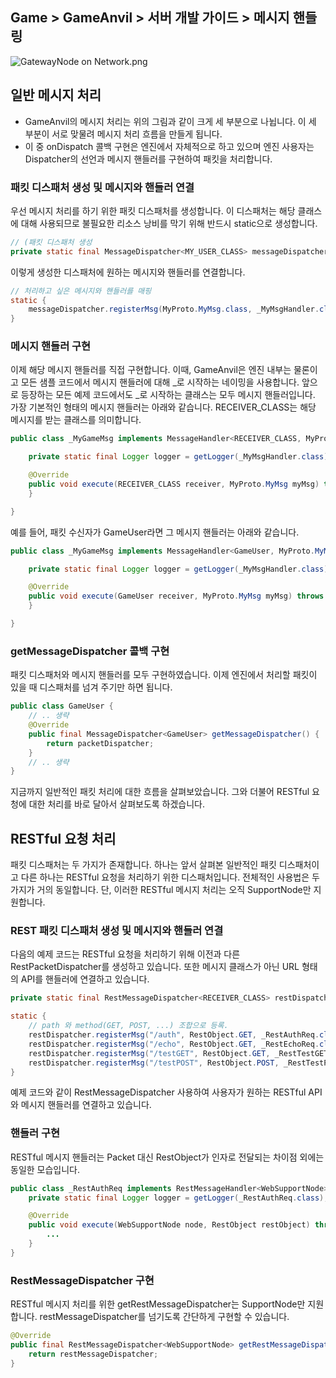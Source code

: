 ## Game > GameAnvil > 서버 개발 가이드 > 메시지 핸들링

![GatewayNode on Network.png](https://static.toastoven.net/prod_gameanvil/images/three_steps_for_message_process_1213.png)

## 일반 메시지 처리

* GameAnvil의 메시지 처리는 위의 그림과 같이 크게 세 부분으로 나뉩니다. 이 세 부분이 서로 맞물려 메시지 처리 흐름을 만들게 됩니다.
* 이 중 onDispatch 콜백 구현은 엔진에서 자체적으로 하고 있으며 엔진 사용자는 Dispatcher의 선언과 메시지 핸들러를 구현하여 패킷을 처리합니다.

### 패킷 디스패처 생성 및 메시지와 핸들러 연결

우선 메시지 처리를 하기 위한 패킷 디스패처를 생성합니다. 이 디스패처는 해당 클래스에 대해 사용되므로 불필요한 리소스 낭비를 막기 위해 반드시 static으로 생성합니다.

```java
// (패킷 디스패처 생성    
private static final MessageDispatcher<MY_USER_CLASS> messageDispatcher = new MessageDispatcher<>();
```

이렇게 생성한 디스패처에 원하는 메시지와 핸들러를 연결합니다.

```java
// 처리하고 싶은 메시지와 핸들러를 매핑
static {
    messageDispatcher.registerMsg(MyProto.MyMsg.class, _MyMsgHandler.class);
}
```


### 메시지 핸들러 구현

이제 해당 메시지 핸들러를 직접 구현합니다. 이때, GameAnvil은 엔진 내부는 물론이고 모든 샘플 코드에서 메시지 핸들러에 대해 _로 시작하는 네이밍을 사용합니다. 앞으로 등장하는 모든 예제 코드에서도 _로 시작하는 클래스는 모두 메시지 핸들러입니다.  가장 기본적인 형태의 메시지 핸들러는 아래와 같습니다. RECEIVER_CLASS는 해당 메시지를 받는 클래스를 의미합니다.

```java
public class _MyGameMsg implements MessageHandler<RECEIVER_CLASS, MyProto.MyMsg> {

    private static final Logger logger = getLogger(_MyMsgHandler.class);

    @Override
    public void execute(RECEIVER_CLASS receiver, MyProto.MyMsg myMsg) throws SuspendExecution {
    }

}
```

예를 들어, 패킷 수신자가 GameUser라면 그 메시지 핸들러는 아래와 같습니다.

```java
public class _MyGameMsg implements MessageHandler<GameUser, MyProto.MyMsg> {

    private static final Logger logger = getLogger(_MyMsgHandler.class);

    @Override
    public void execute(GameUser receiver, MyProto.MyMsg myMsg) throws SuspendExecution {
    }

}
```


### getMessageDispatcher 콜백 구현

패킷 디스패처와 메시지 핸들러를 모두 구현하였습니다. 이제 엔진에서 처리할 패킷이 있을 때 디스패처를 넘겨 주기만 하면 됩니다.

```java
public class GameUser {
    // .. 생략
    @Override
    public final MessageDispatcher<GameUser> getMessageDispatcher() {
        return packetDispatcher;
    }
    // .. 생략
}
```

지금까지 일반적인 패킷 처리에 대한 흐름을 살펴보았습니다. 그와 더불어 RESTful 요청에 대한 처리를 바로 달아서 살펴보도록 하겠습니다.



## RESTful 요청 처리

패킷 디스패처는 두 가지가 존재합니다. 하나는 앞서 살펴본 일반적인 패킷 디스패처이고 다른 하나는 RESTful 요청을 처리하기 위한 디스패처입니다. 전체적인 사용법은 두 가지가 거의 동일합니다.  단, 이러한 RESTful 메시지 처리는 오직 SupportNode만 지원합니다. 



### REST 패킷 디스패처 생성 및 메시지와 핸들러 연결

다음의 예제 코드는 RESTful 요청을 처리하기 위해 이전과 다른 RestPacketDispatcher를 생성하고 있습니다. 또한 메시지 클래스가 아닌 URL 형태의 API를 핸들러에 연결하고 있습니다.

```java
private static final RestMessageDispatcher<RECEIVER_CLASS> restDispatcher = new RestMessageDispatcher<>();

static {
    // path 와 method(GET, POST, ...) 조합으로 등록.
    restDispatcher.registerMsg("/auth", RestObject.GET, _RestAuthReq.class);
    restDispatcher.registerMsg("/echo", RestObject.GET, _RestEchoReq.class);
    restDispatcher.registerMsg("/testGET", RestObject.GET, _RestTestGET.class);
    restDispatcher.registerMsg("/testPOST", RestObject.POST, _RestTestPOST.class);
}
```

예제 코드와 같이 RestMessageDispatcher 사용하여 사용자가 원하는 RESTful API와 메시지 핸들러를 연결하고 있습니다.



### 핸들러 구현

RESTful 메시지 핸들러는 Packet 대신 RestObject가 인자로 전달되는 차이점 외에는 동일한 모습입니다. 

```java
public class _RestAuthReq implements RestMessageHandler<WebSupportNode> {
    private static final Logger logger = getLogger(_RestAuthReq.class);

    @Override
    public void execute(WebSupportNode node, RestObject restObject) throws SuspendExecution {
		...
    }  
}
```



### RestMessageDispatcher 구현

RESTful 메시지 처리를 위한 getRestMessageDispatcher는 SupportNode만 지원합니다. restMessageDispatcher를 넘기도록 간단하게 구현할 수 있습니다.
```java
@Override
public final RestMessageDispatcher<WebSupportNode> getRestMessageDispatcher() {
    return restMessageDispatcher;
}
```
